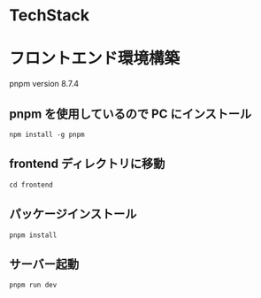 # TechStack

# フロントエンド環境構築

pnpm version 8.7.4

## pnpm を使用しているので PC にインストール

```
npm install -g pnpm
```

## frontend ディレクトリに移動

```
cd frontend
```

## パッケージインストール

```
pnpm install
```

## サーバー起動

```
pnpm run dev
```
